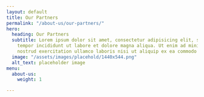 ```yaml
---
layout: default
title: Our Partners
permalink: "/about-us/our-partners/"
hero:
  heading: Our Partners
  subtitle: Lorem ipsum dolor sit amet, consectetur adipisicing elit, sed do eiusmod
    tempor incididunt ut labore et dolore magna aliqua. Ut enim ad minim veniam, quis
    nostrud exercitation ullamco laboris nisi ut aliquip ex ea commodo consequat.
  image: "/assets/images/placehold/1440x544.png"
  alt_text: placeholder image
menu:
  about-us:
    weight: 1

---
```

